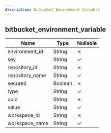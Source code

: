 ```yaml
---
description: Bitbucket Environment Variable
---
```

bitbucket_environment_variable
------------------------------

| **Name**        | **Type** | **Nullable** |
| --------------- | -------- | ------------ |
| environment_id  | String   | &cross;      |
| key             | String   | &check;      |
| repository_id   | String   | &cross;      |
| repository_name | String   | &check;      |
| secured         | Boolean  | &cross;      |
| type            | String   | &check;      |
| uuid            | String   | &cross;      |
| value           | String   | &check;      |
| workspace_id    | String   | &cross;      |
| workspace_name  | String   | &check;      |
